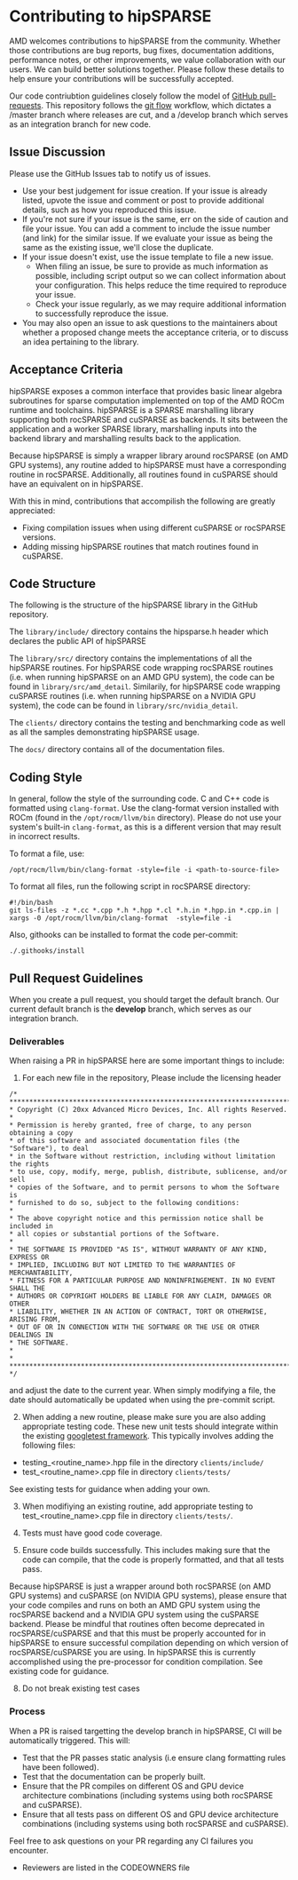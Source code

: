 <head>
  <meta charset="UTF-8">
  <meta name="description" content="Contributing to hipSPARSE">
  <meta name="keywords" content="ROCm, contributing, hipSPARSE">
</head>

# Contributing to hipSPARSE #

AMD welcomes contributions to hipSPARSE from the community. Whether those contributions are bug reports, bug fixes, documentation additions, performance notes, or other improvements, we value collaboration with our users. We can build better solutions together. Please follow these details to help ensure your contributions will be successfully accepted.

Our code contriubtion guidelines closely follow the model of [GitHub pull-requests](https://help.github.com/articles/using-pull-requests/).  This repository follows the [git flow](http://nvie.com/posts/a-successful-git-branching-model/) workflow, which dictates a /master branch where releases are cut, and a /develop branch which serves as an integration branch for new code.

## Issue Discussion ##

Please use the GitHub Issues tab to notify us of issues.

* Use your best judgement for issue creation. If your issue is already listed, upvote the issue and
  comment or post to provide additional details, such as how you reproduced this issue.
* If you're not sure if your issue is the same, err on the side of caution and file your issue.
  You can add a comment to include the issue number (and link) for the similar issue. If we evaluate
  your issue as being the same as the existing issue, we'll close the duplicate.
* If your issue doesn't exist, use the issue template to file a new issue.
  * When filing an issue, be sure to provide as much information as possible, including script output so
    we can collect information about your configuration. This helps reduce the time required to
    reproduce your issue.
  * Check your issue regularly, as we may require additional information to successfully reproduce the
    issue.
* You may also open an issue to ask questions to the maintainers about whether a proposed change
  meets the acceptance criteria, or to discuss an idea pertaining to the library.

## Acceptance Criteria ##

hipSPARSE exposes a common interface that provides basic linear algebra subroutines for sparse computation implemented on top of the AMD ROCm runtime and toolchains. hipSPARSE is a SPARSE marshalling library supporting both rocSPARSE and cuSPARSE as backends. It sits between the application and a worker SPARSE library, marshalling inputs into the backend library and marshalling results back to the application.

Because hipSPARSE is simply a wrapper library around rocSPARSE (on AMD GPU systems), any routine added to hipSPARSE must have a corresponding routine in rocSPARSE. Additionally, all routines found in cuSPARSE should have an equivalent on in hipSPARSE.

With this in mind, contributions that accompilish the following are greatly appreciated:
* Fixing compilation issues when using different cuSPARSE or rocSPARSE versions.
* Adding missing hipSPARSE routines that match routines found in cuSPARSE.

## Code Structure ##

The following is the structure of the hipSPARSE library in the GitHub repository.

The `library/include/` directory contains the hipsparse.h header which declares the public API of hipSPARSE

The `library/src/` directory contains the implementations of all the hipSPARSE routines. For hipSPARSE code wrapping rocSPARSE routines (i.e. when running hipSPARSE on an AMD GPU system), the code can be found in `library/src/amd_detail`. Similarily, for hipSPARSE code wrapping cuSPARSE routines (i.e. when running hipSPARSE on a NVIDIA GPU system), the code can be found in `library/src/nvidia_detail`.

The `clients/` directory contains the testing and benchmarking code as well as all the samples demonstrating hipSPARSE usage.

The `docs/` directory contains all of the documentation files.

## Coding Style ##

In general, follow the style of the surrounding code. C and C++ code is formatted using `clang-format`. Use the clang-format version installed with ROCm (found in the `/opt/rocm/llvm/bin` directory). Please do not use your system's built-in `clang-format`, as this is a different version that may result in incorrect results.

To format a file, use:

```
/opt/rocm/llvm/bin/clang-format -style=file -i <path-to-source-file>
```

To format all files, run the following script in rocSPARSE directory:

```
#!/bin/bash
git ls-files -z *.cc *.cpp *.h *.hpp *.cl *.h.in *.hpp.in *.cpp.in | xargs -0 /opt/rocm/llvm/bin/clang-format  -style=file -i
```

Also, githooks can be installed to format the code per-commit:
```
./.githooks/install
```

## Pull Request Guidelines ##

When you create a pull request, you should target the default branch. Our current default branch is the **develop** branch, which serves as our integration branch.

### Deliverables ###

When raising a PR in hipSPARSE here are some important things to include:

1. For each new file in the repository, Please include the licensing header
```
/* ************************************************************************
* Copyright (C) 20xx Advanced Micro Devices, Inc. All rights Reserved.
*
* Permission is hereby granted, free of charge, to any person obtaining a copy
* of this software and associated documentation files (the "Software"), to deal
* in the Software without restriction, including without limitation the rights
* to use, copy, modify, merge, publish, distribute, sublicense, and/or sell
* copies of the Software, and to permit persons to whom the Software is
* furnished to do so, subject to the following conditions:
*
* The above copyright notice and this permission notice shall be included in
* all copies or substantial portions of the Software.
*
* THE SOFTWARE IS PROVIDED "AS IS", WITHOUT WARRANTY OF ANY KIND, EXPRESS OR
* IMPLIED, INCLUDING BUT NOT LIMITED TO THE WARRANTIES OF MERCHANTABILITY,
* FITNESS FOR A PARTICULAR PURPOSE AND NONINFRINGEMENT. IN NO EVENT SHALL THE
* AUTHORS OR COPYRIGHT HOLDERS BE LIABLE FOR ANY CLAIM, DAMAGES OR OTHER
* LIABILITY, WHETHER IN AN ACTION OF CONTRACT, TORT OR OTHERWISE, ARISING FROM,
* OUT OF OR IN CONNECTION WITH THE SOFTWARE OR THE USE OR OTHER DEALINGS IN
* THE SOFTWARE.
*
* ************************************************************************ */
```
and adjust the date to the current year. When simply modifying a file, the date should automatically be updated when using the pre-commit script.

2. When adding a new routine, please make sure you are also adding appropriate testing code. These new unit tests should integrate within the existing [googletest framework](https://github.com/google/googletest/blob/master/googletest/docs/primer.md). This typically involves adding the following files:

* testing_<routine_name>.hpp file in the directory `clients/include/`
* test_<routine_name>.cpp file in directory `clients/tests/`

See existing tests for guidance when adding your own.

3. When modifiying an existing routine, add appropriate testing to test_<routine_name>.cpp file in directory `clients/tests/`.

4. Tests must have good code coverage.

7. Ensure code builds successfully. This includes making sure that the code can compile, that the code is properly formatted, and that all tests pass.

Because hipSPARSE is just a wrapper around both rocSPARSE (on AMD GPU systems) and cuSPARSE (on NVIDIA GPU systems), please ensure that your code compiles and runs on both an AMD GPU system using the rocSPARSE backend and a NVIDIA GPU system using the cuSPARSE backend. Please be mindful that routines often become deprecated in rocSPARSE/cuSPARSE and that this must be properly accounted for in hipSPARSE to ensure successful compilation depending on which version of rocSPARSE/cuSPARSE you are using. In hipSPARSE this is currently accomplished using the pre-processor for condition compilation. See existing code for guidance.

8. Do not break existing test cases

### Process ###

When a PR is raised targetting the develop branch in hipSPARSE, CI will be automatically triggered. This will:

* Test that the PR passes static analysis (i.e ensure clang formatting rules have been followed).
* Test that the documentation can be properly built.
* Ensure that the PR compiles on different OS and GPU device architecture combinations (including systems using both rocSPARSE and cuSPARSE).
* Ensure that all tests pass on different OS and GPU device architecture combinations (including systems using both rocSPARSE and cuSPARSE).

Feel free to ask questions on your PR regarding any CI failures you encounter.

* Reviewers are listed in the CODEOWNERS file